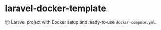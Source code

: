 # laravel-docker-template
📦 Laravel project with Docker setup and ready-to-use `docker-compose.yml`.
